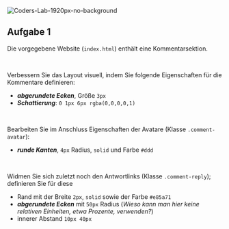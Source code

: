 ![Coders-Lab-1920px-no-background](https://user-images.githubusercontent.com/30623667/104709394-2cabee80-571f-11eb-9518-ea6a794e558e.png)


## Aufgabe 1

Die vorgegebene Website (`index.html`) enthält eine Kommentarsektion.

<br>

Verbessern Sie das Layout visuell, indem Sie folgende Eigenschaften für die Kommentare definieren:

- ***abgerundete Ecken***, Größe `3px`
- ***Schattierung***: `0 1px 6px rgba(0,0,0,0,1)`

<br>

Bearbeiten Sie im Anschluss Eigenschaften der Avatare (Klasse `.comment-avatar`):

- ***runde Kanten***, `4px` Radius, `solid` und Farbe `#ddd`

<br>

Widmen Sie sich zuletzt noch den Antwortlinks (Klasse `.comment-reply`); definieren Sie für diese

- Rand mit der Breite `2px`, `solid` sowie der Farbe `#e85a71`
- ***abgerundete Ecken*** mit `50px` Radius (*Wieso kann man hier keine relativen Einheiten, etwa Prozente, verwenden?*)
- innerer Abstand `10px 40px`
